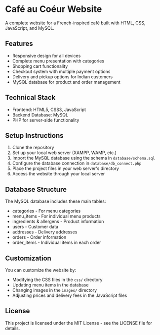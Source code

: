 
# Café au Coéur Website

A complete website for a French-inspired café built with HTML, CSS, JavaScript, and MySQL.

## Features

- Responsive design for all devices
- Complete menu presentation with categories
- Shopping cart functionality
- Checkout system with multiple payment options
- Delivery and pickup options for Indian customers
- MySQL database for product and order management

## Technical Stack

- Frontend: HTML5, CSS3, JavaScript
- Backend Database: MySQL
- PHP for server-side functionality

## Setup Instructions

1. Clone the repository
2. Set up your local web server (XAMPP, WAMP, etc.)
3. Import the MySQL database using the schema in `database/schema.sql`
4. Configure the database connection in `database/db_connect.php`
5. Place the project files in your web server's directory
6. Access the website through your local server

## Database Structure

The MySQL database includes these main tables:
- categories - For menu categories
- menu_items - For individual menu products
- ingredients & allergens - Product information
- users - Customer data
- addresses - Delivery addresses
- orders - Order information
- order_items - Individual items in each order

## Customization

You can customize the website by:
- Modifying the CSS files in the `css/` directory
- Updating menu items in the database
- Changing images in the `images/` directory
- Adjusting prices and delivery fees in the JavaScript files

## License

This project is licensed under the MIT License - see the LICENSE file for details.

